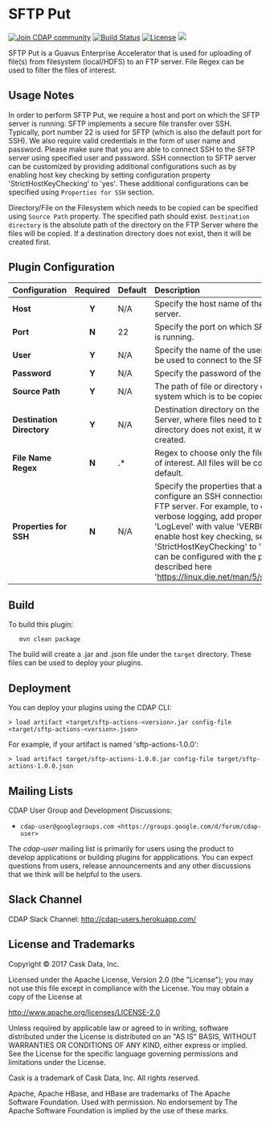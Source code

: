 SFTP Put
========

<a href="https://cdap-users.herokuapp.com/"><img alt="Join CDAP community" src="https://cdap-users.herokuapp.com/badge.svg?t=sftp-actions"/></a>
[![Build Status](https://travis-ci.org/hydrator/sftp-actions.svg?branch=develop)](https://travis-ci.org/hydrator/sftp-actions) [![License](https://img.shields.io/badge/License-Apache%202.0-blue.svg)](https://opensource.org/licenses/Apache-2.0) <img src="https://cdap-users.herokuapp.com/assets/cdap-action.svg"/>


SFTP Put is a Guavus Enterprise Accelerator that is used for uploading of file(s) from filesystem (local/HDFS) to an FTP server. File Regex can be used to filter the files of interest.


Usage Notes
-----------
In order to perform SFTP Put, we require a host and port on which the SFTP server is running. SFTP implements a secure file
transfer over SSH. Typically, port number 22 is used for SFTP (which is also the default port for SSH). We also require valid
credentials in the form of user name and password. Please make sure that you are able to connect SSH to the SFTP server using
specified user and password. SSH connection to SFTP server can be customized by providing additional configurations
such as by enabling host key checking by setting configuration property 'StrictHostKeyChecking' to 'yes'. These additional
configurations can be specified using `Properties for SSH` section.

Directory/File on the Filesystem which needs to be copied can be specified using `Source Path` property. The specified path should exist. `Destination directory` is the absolute path of the directory on the FTP Server where the files will be copied. If a destination directory does not exist, then it will be created first.

Plugin Configuration
--------------------

| Configuration | Required | Default | Description |
| :------------ | :------: | :----- | :---------- |
| **Host** | **Y** | N/A | Specify the host name of the SFTP server.|
| **Port** | **N** | 22 | Specify the port on which SFTP server is running.|
| **User** | **Y** | N/A | Specify the name of the user which will be used to connect to the SFTP server.|
| **Password** | **Y** | N/A | Specify the password of the user.|
| **Source Path** | **Y** | N/A | The path of file or directory on the file system which is to be copied.|
| **Destination Directory** | **Y** | N/A | Destination directory on the FTP Server, where files need to be copied. If directory does not exist, it will lbe created.|
| **File Name Regex** | **N** | .* | Regex to choose only the files that are of interest. All files will be copied by default.|
| **Properties for SSH** | **N** | N/A | Specify the properties that are used to configure an SSH connection to the FTP server. For example, to enable verbose logging, add property 'LogLevel' with value 'VERBOSE'. To enable host key checking, set 'StrictHostKeyChecking' to 'yes'. SSH can be configured with the properties described here 'https://linux.die.net/man/5/ssh_config'. |


Build
-----
To build this plugin:

```
   mvn clean package
```

The build will create a .jar and .json file under the ``target`` directory. These files can be used to deploy your plugins.

Deployment
----------
You can deploy your plugins using the CDAP CLI:

    > load artifact <target/sftp-actions-<version>.jar config-file <target/sftp-actions-<version>.json>

For example, if your artifact is named 'sftp-actions-1.0.0':

    > load artifact target/sftp-actions-1.0.0.jar config-file target/sftp-actions-1.0.0.json

## Mailing Lists

CDAP User Group and Development Discussions:

* `cdap-user@googlegroups.com <https://groups.google.com/d/forum/cdap-user>`

The *cdap-user* mailing list is primarily for users using the product to develop applications or building plugins for appplications. You can expect questions from users, release announcements and any other discussions that we think will be helpful to the users.

## Slack Channel

CDAP Slack Channel: http://cdap-users.herokuapp.com/


## License and Trademarks

Copyright © 2017 Cask Data, Inc.

Licensed under the Apache License, Version 2.0 (the "License"); you may not use this file except in compliance with the License. You may obtain a copy of the License at

http://www.apache.org/licenses/LICENSE-2.0

Unless required by applicable law or agreed to in writing, software distributed under the
License is distributed on an "AS IS" BASIS, WITHOUT WARRANTIES OR CONDITIONS OF ANY KIND,
either express or implied. See the License for the specific language governing permissions
and limitations under the License.

Cask is a trademark of Cask Data, Inc. All rights reserved.

Apache, Apache HBase, and HBase are trademarks of The Apache Software Foundation. Used with
permission. No endorsement by The Apache Software Foundation is implied by the use of these marks.
